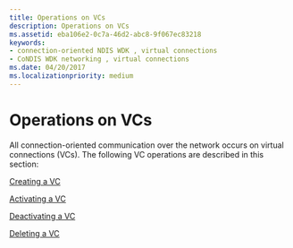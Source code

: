 ```yaml
---
title: Operations on VCs
description: Operations on VCs
ms.assetid: eba106e2-0c7a-46d2-abc8-9f067ec83218
keywords:
- connection-oriented NDIS WDK , virtual connections
- CoNDIS WDK networking , virtual connections
ms.date: 04/20/2017
ms.localizationpriority: medium
---
```


# Operations on VCs





All connection-oriented communication over the network occurs on virtual connections (VCs). The following VC operations are described in this section:

[Creating a VC](creating-a-vc.md)

[Activating a VC](activating-a-vc.md)

[Deactivating a VC](deactivating-a-vc.md)

[Deleting a VC](deleting-a-vc.md)

 

 





